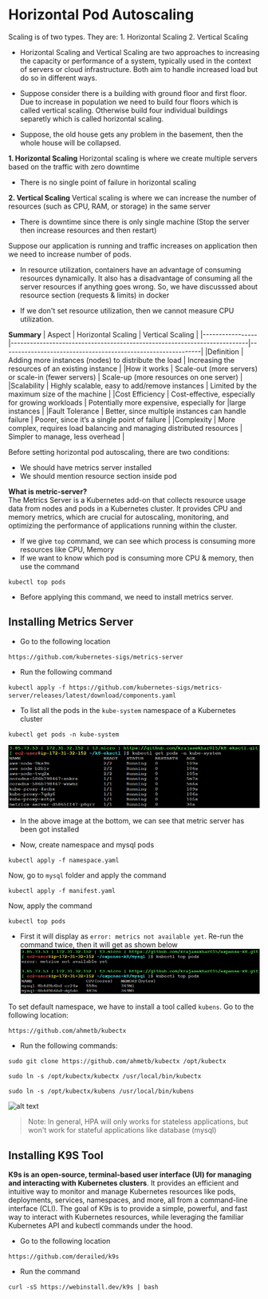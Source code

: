 # Horizontal Pod Autoscaling

Scaling is of two types. They are:
    1. Horizontal Scaling
    2. Vertical Scaling

- Horizontal Scaling and Vertical Scaling are two approaches to increasing the capacity or performance of a system, typically used in the context of servers or cloud infrastructure. Both aim to handle increased load but do so in different ways.

- Suppose consider there is a building with ground floor and first floor. Due to increase in population we need to build four floors which is called vertical scaling. Otherwise build four individual buildings separetly which is called horizontal scaling.

- Suppose, the old house gets any problem in the basement, then the whole house will be collapsed. 

**1. Horizontal Scaling**
Horizontal scaling is where we create multiple servers based on the traffic with zero downtime

- There is no single point of failure in horizontal scaling

**2. Vertical Scaling**
Vertical scaling is where we can increase the number of resources (such as CPU, RAM, or storage) in the same server

- There is downtime since there is only single machine (Stop the server then increase resources and then restart)

Suppose our application is running and traffic increases on application then we need to increase number of pods.

- In resource utilization, containers have an advantage of consuming resources dynamically. It also has a disadvantage of consuming all the server resources if anything goes wrong. So, we have discusssed about resource section (requests & limits) in docker

- If we don't set resource utilization, then we cannot measure CPU utilization.

**Summary**
|     Aspect      |                           Horizontal Scaling	                         |               Vertical Scaling                               |
|-----------------|--------------------------------------------------------------------------|--------------------------------------------------------------|
|Definition	      | Adding more instances (nodes) to distribute the load	                 | Increasing the resources of an existing instance             |
|How it works	  | Scale-out (more servers) or scale-in (fewer servers)	                 | Scale-up (more resources on one server)                      |
|Scalability	  | Highly scalable, easy to add/remove instances	                         | Limited by the maximum size of the machine                   |
|Cost Efficiency  |	Cost-effective, especially for growing workloads	                     | Potentially more expensive, especially for |large instances  |
|Fault Tolerance  |	Better, since multiple instances can handle failure	                     | Poorer, since it’s a single point of failure                 |
|Complexity	      | More complex, requires load balancing and managing distributed resources | Simpler to manage, less overhead                             |

 
 Before setting horizontal pod autoscaling, there are two conditions:
 * We should have metrics server installed 
 * We should mention resource section inside pod

**What is metric-server?** <br>
The Metrics Server is a Kubernetes add-on that collects resource usage data from nodes and pods in a Kubernetes cluster. It provides CPU and memory metrics, which are crucial for autoscaling, monitoring, and optimizing the performance of applications running within the cluster.

- If we give `top` command, we can see which process is consuming more resources like CPU, Memory
- If we want to know which pod is consuming more CPU & memory, then use the command 
```
kubectl top pods
```
- Before applying this command, we need to install metrics server.

## Installing Metrics Server

- Go to the following location
```
https://github.com/kubernetes-sigs/metrics-server
```
- Run the following command
```
kubectl apply -f https://github.com/kubernetes-sigs/metrics-server/releases/latest/download/components.yaml
```
- To list all the pods in the `kube-system` namespace of a Kubernetes cluster
```
kubectl get pods -n kube-system
```
![alt text](images/kube-system.png)

- In the above image at the bottom, we can see that metric server has been got installed

- Now, create namespace and mysql pods
```
kubectl apply -f namespace.yaml
```
Now, go to `mysql` folder and apply the command
```
kubectl apply -f manifest.yaml
```

Now, apply the command
```
kubectl top pods
```
- First it will display as `error: metrics not available yet`. Re-run the command twice, then it will get as shown below
![alt text](images/kubectl-top-pods.png)

To set default namespace, we have to install a tool called `kubens`. Go to the following location:
```
https://github.com/ahmetb/kubectx
```
- Run the following commands:
```
sudo git clone https://github.com/ahmetb/kubectx /opt/kubectx
```
```
sudo ln -s /opt/kubectx/kubectx /usr/local/bin/kubectx
```
```
sudo ln -s /opt/kubectx/kubens /usr/local/bin/kubens
```
![alt text](mysql/kubens.png)


> Note: In general, HPA will only works for stateless applications, but won't work for stateful applications like database (mysql)

## Installing K9S Tool

**K9s is an open-source, terminal-based user interface (UI) for managing and interacting with Kubernetes clusters**. It provides an efficient and intuitive way to monitor and manage Kubernetes resources like pods, deployments, services, namespaces, and more, all from a command-line interface (CLI). The goal of K9s is to provide a simple, powerful, and fast way to interact with Kubernetes resources, while leveraging the familiar Kubernetes API and kubectl commands under the hood.

- Go to the following location
```
https://github.com/derailed/k9s
```
- Run the command
```
curl -sS https://webinstall.dev/k9s | bash
```









